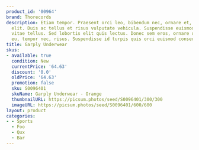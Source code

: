 ```yaml
---
product_id: '00964'
brand: Thorecords
description: Etiam tempor. Praesent orci leo, bibendum nec, ornare et, nonummy in,
  elit. Duis ac tellus et risus vulputate vehicula. Suspendisse euismod. Pellentesque
  vitae tellus. Sed lobortis elit quis lectus. Donec sem eros, ornare ut, commodo
  eu, tempor nec, risus. Suspendisse id turpis quis orci euismod consequat.
title: Garply Underwear
skus:
- available: true
  condition: New
  currentPrice: '64.63'
  discount: '0.0'
  oldPrice: '64.63'
  promotion: false
  sku: S0096401
  skuName: Garply Underwear - Orange
  thumbnailURL: https://picsum.photos/seed/S0096401/300/300
  imageURL: https://picsum.photos/seed/S0096401/600/600
layout: product
categories:
- - Sports
  - Foo
  - Qux
  - Bar
---
```

